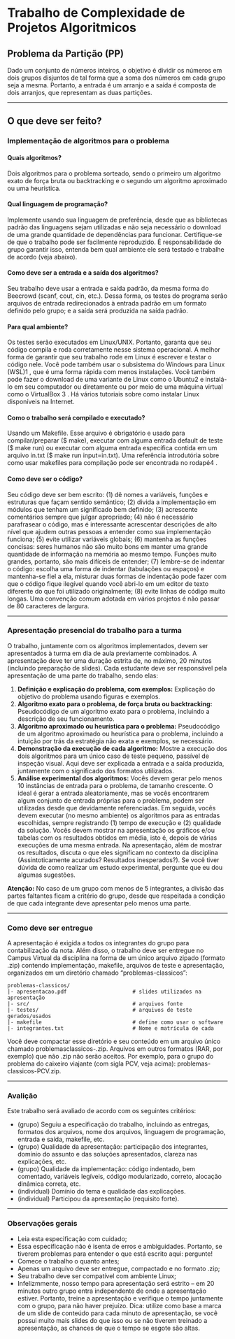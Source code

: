 # Trabalho de Complexidade de Projetos Algoritmicos


## Problema da Partição (PP)
   Dado um conjunto de números inteiros, o objetivo é dividir os números em dois grupos disjuntos de tal forma que a soma dos números em cada grupo seja a mesma. Portanto, a entrada é um arranjo e a saída é composta de dois arranjos, que representam as duas partições.
  
  ---

## O que deve ser feito?
###  Implementação de algoritmos para o problema 

#### Quais algoritmos?

Dois algoritmos para o problema sorteado, sendo o primeiro um algoritmo exato de força bruta ou backtracking e o segundo um algoritmo aproximado ou uma heurística.
#### Qual linguagem de programação?
Implemente usando sua linguagem de preferência, desde que as bibliotecas padrão das linguagens sejam utilizadas e não seja necessário o download de uma grande quantidade de dependências para funcionar. Certifique-se de que o trabalho pode ser facilmente reproduzido. É responsabilidade do grupo garantir isso, entenda bem qual ambiente ele será testado e trabalhe de acordo (veja abaixo).

#### Como deve ser a entrada e a saída dos algoritmos? 
Seu trabalho deve usar a entrada e saída padrão, da mesma forma do Beecrowd (scanf, cout, cin, etc.). Dessa forma, os testes do programa serão arquivos de entrada redirecionados à entrada padrão em um formato definido pelo grupo; e a saída será produzida na saída padrão.

#### Para qual ambiente?
 Os testes serão executados em Linux/UNIX. Portanto, garanta que seu código compila e roda corretamente nesse sistema operacional. A melhor forma de garantir que seu trabalho rode em Linux é escrever e testar o código nele. Você pode também usar o subsistema do Windows para Linux (WSL)1 , que é uma forma rápida com menos instalações. Você também pode fazer o download de uma variante de Linux como o Ubuntu2 e instalá-lo em seu computador ou diretamente ou por meio de uma máquina virtual como o VirtualBox 3 . Há vários tutoriais sobre como instalar Linux disponíveis na Internet.
  
#### Como o trabalho será compilado e executado?
Usando um Makefile. Esse arquivo é obrigatório e usado para compilar/preparar ($ make), executar com alguma entrada default de teste ($ make run) ou executar com alguma entrada específica contida em um arquivo in.txt ($ make run input=in.txt). Uma referência introdutória sobre como usar makefiles para compilação pode ser encontrada no rodapé4 .

#### Como deve ser o código?
Seu código deve ser bem escrito: 
(1) dê nomes a variáveis, funções e estruturas que façam sentido semântico;
(2) divida a implementação em módulos que tenham um significado bem definido;
(3) acrescente comentários sempre que julgar apropriado;
(4) não é necessário parafrasear o código, mas é interessante acrescentar descrições de alto nível que ajudem outras pessoas a entender como sua implementação funciona;
(5) evite utilizar variáveis globais;
(6) mantenha as funções concisas: seres humanos não são muito bons em manter uma grande quantidade de informação na memória ao mesmo tempo. Funções muito grandes, portanto, são mais difíceis de entender;
(7) lembre-se de indentar o código: escolha uma forma de indentar (tabulações ou espaços) e mantenha-se fiel a ela, misturar duas formas de indentação pode fazer com que o código fique ilegível quando você abri-lo em um editor de texto diferente do que foi utilizado originalmente;
(8) evite linhas de código muito longas. Uma convenção comum adotada em vários projetos é não passar de 80 caracteres de largura.

---

### Apresentação presencial do trabalho para a turma

O trabalho, juntamente com os algoritmos implementados, devem ser apresentados à turma em dia de aula previamente combinados. A apresentação deve ter uma duração estrita de, no máximo, 20 minutos (incluindo preparação de slides). Cada estudante deve ser responsável pela apresentação de uma parte do trabalho, sendo elas:
1. **Definição e explicação do problema, com exemplos:** Explicação do objetivo do problema usando figuras e exemplos.
2. **Algoritmo exato para o problema, de força bruta ou backtracking:** Pseudocódigo de um algoritmo exato para o problema, incluindo a descrição de seu funcionamento.
3. **Algoritmo aproximado ou heurística para o problema:** Pseudocódigo de um algoritmo aproximado ou heurística para o problema, incluindo a intuição por trás da estratégia não exata e exemplos, se necessário.
4. **Demonstração da execução de cada algoritmo:** Mostre a execução dos dois algoritmos para um único caso de teste pequeno, passível de inspeção visual. Aqui deve ser explicada a entrada e a saída produzida, juntamente com o significado dos formatos utilizados.
5. **Análise experimental dos algoritmos:** Vocês devem gerar pelo menos 10 instâncias de entrada para o problema, de tamanho crescente. O ideal é gerar a entrada aleatoriamente, mas se vocês encontrarem algum conjunto de entrada próprias para o problema, podem ser utilizadas desde que devidamente referenciadas. Em seguida, vocês devem executar (no mesmo ambiente) os algoritmos para as entradas escolhidas, sempre registrando (1) tempo de execução e (2) qualidade da solução. Vocês devem mostrar na apresentação os gráficos e/ou tabelas com os resultados obtidos em média, isto é, depois de várias execuções de uma mesma entrada. Na apresentação, além de mostrar os resultados, discuta o que eles significam no contexto da disciplina (Assintoticamente acurados? Resultados inesperados?). Se você tiver dúvida de como realizar um estudo experimental, pergunte que eu dou algumas sugestões.

**Atenção:** No caso de um grupo com menos de 5 integrantes, a divisão das partes faltantes ficam a critério do grupo, desde que respeitada a condição de que cada integrante deve apresentar pelo menos uma parte.

---

### Como deve ser entregue
A apresentação é exigida a todos os integrantes do grupo para contabilização da nota. Além disso, o trabalho deve ser entregue no Campus Virtual da disciplina na forma de um único arquivo zipado (formato .zip) contendo implementação, makefile, arquivos de teste e apresentação, organizados em um diretório chamado “problemas-classicos”:
```
problemas-classicos/ 
|- apresentacao.pdf 					# slides utilizados na apresentação 
|- src/ 								# arquivos fonte 
|- testes/ 								# arquivos de teste gerados/usados 
|- makefile 							# define como usar o software 
|- integrantes.txt 						# Nome e matrícula de cada
```
Você deve compactar esse diretório e seu conteúdo em um arquivo único chamado problemasclassicos-.zip. Arquivos em outros formatos (RAR, por exemplo) que não .zip não serão aceitos. Por exemplo, para o grupo do problema do caixeiro viajante (com sigla PCV, veja acima): problemas-classicos-PCV.zip.

---

### Avalição
Este trabalho será avaliado de acordo com os seguintes critérios:
- (grupo) Seguiu a especificação do trabalho, incluindo as entregas, formatos dos arquivos, nome dos arquivos, linguagem de programação, entrada e saída, makefile, etc. 
- (grupo) Qualidade da apresentação: participação dos integrantes, domínio do assunto e das soluções apresentados, clareza nas explicações, etc. 
- (grupo) Qualidade da implementação: código indentado, bem comentado, variáveis legíveis, código modularizado, correto, alocação dinâmica correta, etc. 
- (individual) Domínio do tema e qualidade das explicações. 
- (individual) Participou da apresentação (requisito forte).

---

### Observações gerais
- Leia esta especificação com cuidado; 
- Essa especificação não é isenta de erros e ambiguidades. Portanto, se tiverem problemas para entender o que está escrito aqui: pergunte! 
- Comece o trabalho o quanto antes; 
- Apenas um arquivo deve ser entregue, compactado e no formato .zip; 
- Seu trabalho deve ser compatível com ambiente Linux; 
- Infelizmmente, nosso tempo para apresentação será estrito – em 20 minutos outro grupo entra independente de onde a apresentação estiver. Portanto, treine a apresentação e verifique o tempo juntamente com o grupo, para não haver prejuízo. Dica: utilize como base a marca de um slide de conteúdo para cada minuto de apresentação, se você possui muito mais slides do que isso ou se não tiverem treinado a apresentação, as chances de que o tempo se esgote são altas.